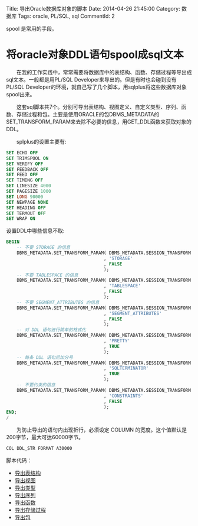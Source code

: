 Title: 导出Oracle数据库对象的脚本
Date: 2014-04-26 21:45:00
Category: 数据库
Tags: oracle, PL/SQL, sql
CommentId: 2

spool 是常用的手段。

<!-- PELICAN_END_SUMMARY -->

# 将oracle对象DDL语句spool成sql文本

　　在我的工作实践中，常常需要将数据库中的表结构、函数、存储过程等导出成sql文本。一般都是用PL/SQL Developer来导出的。但是有时也会碰到没有PL/SQL Developer的环境，就自己写了几个脚本，用sqlplus将这些数据库对象spool出来。

　　这套sql脚本共7个。分别可导出表结构、视图定义、自定义类型、序列、函数、存储过程和包。主要是使用ORACLE的包DBMS_METADATA的SET_TRANSFORM_PARAM来去除不必要的信息，用GET_DDL函数来获取对象的DDL。

　　splplus的设置主要有:

```sql
SET ECHO OFF
SET TRIMSPOOL ON
SET VERIFY OFF
SET FEEDBACK OFF
SET FEED OFF
SET TIMING OFF
SET LINESIZE 4000
SET PAGESIZE 1000
SET LONG 90000
SET NEWPAGE NONE
SET HEADING OFF
SET TERMOUT OFF
SET WRAP ON
```

设置DDL中哪些信息不取:

```sql
BEGIN 
    -- 不要 STORAGE 的信息
    DBMS_METADATA.SET_TRANSFORM_PARAM( DBMS_METADATA.SESSION_TRANSFORM
                                     , 'STORAGE'
                                     , FALSE
                                     );
    -- 不要 TABLESPACE 的信息
    DBMS_METADATA.SET_TRANSFORM_PARAM( DBMS_METADATA.SESSION_TRANSFORM
                                     , 'TABLESPACE'
                                     , FALSE
                                     );
    -- 不要 SEGMENT_ATTRIBUTES 的信息
    DBMS_METADATA.SET_TRANSFORM_PARAM( DBMS_METADATA.SESSION_TRANSFORM
                                     , 'SEGMENT_ATTRIBUTES'
                                     , FALSE
                                     );
    -- 对 DDL 语句进行简单的格式化
    DBMS_METADATA.SET_TRANSFORM_PARAM( DBMS_METADATA.SESSION_TRANSFORM
                                     , 'PRETTY'
                                     , TRUE
                                     );  
    -- 每条 DDL 语句后加分号
    DBMS_METADATA.SET_TRANSFORM_PARAM( DBMS_METADATA.SESSION_TRANSFORM
                                     , 'SQLTERMINATOR'
                                     , TRUE
                                     );
    -- 不要约束的信息
    DBMS_METADATA.SET_TRANSFORM_PARAM( DBMS_METADATA.SESSION_TRANSFORM
                                     , 'CONSTRAINTS'
                                     , FALSE
                                     );
END;
/
```

　　为防止导出的语句内出现折行，必须设定 COLUMN 的宽度。这个值默认是200字节，最大可达60000字节。

```sql
COL DDL_STR FORMAT A30000
```

脚本代码：

- [导出表结构](https://github.com/paxinla/orasql/blob/master/ExportDDL4Table.sql)
- [导出视图](https://github.com/paxinla/orasql/blob/master/ExportDDL4View.sql)
- [导出类型](https://github.com/paxinla/orasql/blob/master/ExportDDL4Type.sql)
- [导出序列](https://github.com/paxinla/orasql/blob/master/ExportDDL4Sequence.sql)
- [导出函数](https://github.com/paxinla/orasql/blob/master/ExportDDL4Function.sql)
- [导出存储过程](https://github.com/paxinla/orasql/blob/master/ExportDDL4Procedure.sql)
- [导出包](https://github.com/paxinla/orasql/blob/master/ExportDDL4Package.sql)

